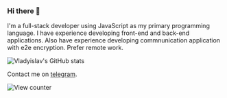 ### Hi there 👋
I'm a full-stack developer using JavaScript as my primary programming language. I have experience developing front-end and back-end applications. Also have experience developing commnunication application with e2e encryption. Prefer remote work.

![Vladyislav's GitHub stats](https://github-readme-stats.vercel.app/api?username=kusyka911&show_icons=true&theme=github_dark&count_private=true&include_all_commits=true#1)


Contact me on [telegram](https://t.me/kusyka911).

![View counter](https://api.ghprofile.me/view?username=kusyka911#1)
<!-- TODO: add other contact info -->


<!--
**kusyka911/kusyka911** is a ✨ _special_ ✨ repository because its `README.md` (this file) appears on your GitHub profile.

Here are some ideas to get you started:

- 🔭 I’m currently working on ...
- 🌱 I’m currently learning ...
- 👯 I’m looking to collaborate on ...
- 🤔 I’m looking for help with ...
- 💬 Ask me about ...
- 📫 How to reach me: ...
- 😄 Pronouns: ...
- ⚡ Fun fact: ...
-->
